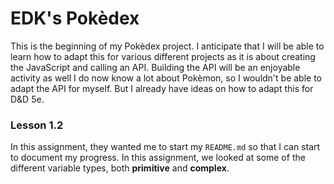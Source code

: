 # EDK's Pokèdex
This is the beginning of my Pokèdex project. I anticipate that I will be able to learn how to adapt this for various different projects as it is about creating the JavaScript and calling an API. Building the API will be an enjoyable activity as well I do now know a lot about Pokèmon, so I wouldn't be able to adapt the API for myself. But I already have ideas on how to adapt this for D&D 5e.
### Lesson 1.2
In this assignment, they wanted me to start my `README.md` so that I can start to document my progress. In this assignment, we looked at some of the different variable types, both **primitive** and **complex**.
